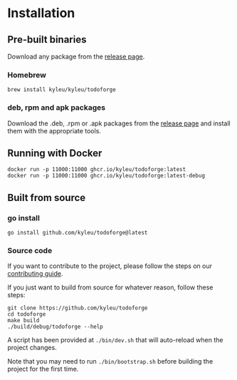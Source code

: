 <!--- Content managed by Project Forge, see [projectforge.md] for details. -->
# Installation

## Pre-built binaries
Download any package from the [release page](https://github.com/kyleu/todoforge/releases).

### Homebrew
```shell
brew install kyleu/kyleu/todoforge
```

### deb, rpm and apk packages
Download the .deb, .rpm or .apk packages from the [release page](https://github.com/kyleu/todoforge/releases) and install them with the appropriate tools.

## Running with Docker
```shell
docker run -p 11000:11000 ghcr.io/kyleu/todoforge:latest
docker run -p 11000:11000 ghcr.io/kyleu/todoforge:latest-debug
```

## Built from source

### go install
```shell
go install github.com/kyleu/todoforge@latest
```

### Source code

If you want to contribute to the project, please follow the steps on our [contributing guide](contributing).

If you just want to build from source for whatever reason, follow these steps:

```shell
git clone https://github.com/kyleu/todoforge
cd todoforge
make build
./build/debug/todoforge --help
```

A script has been provided at `./bin/dev.sh` that will auto-reload when the project changes.

Note that you may need to run `./bin/bootstrap.sh` before building the project for the first time.

